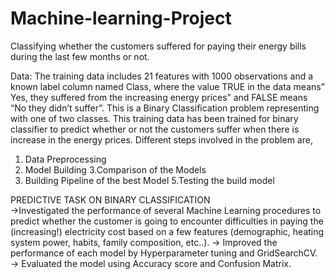 # Machine-learning-Project
Classifying whether the customers suffered for paying their energy bills during the last few  months or not.


Data: 
The training data includes 21 features with 1000 observations and a known label column named Class, 
where the value TRUE in the data means” Yes, they suffered from the increasing energy prices” and 
FALSE means “No they didn’t suffer”.
This is a Binary Classification problem representing with one of two classes. This training data has 
been trained for binary classifier to predict whether or not the customers suffer when there is increase 
in the energy prices.
Different steps involved in the problem are,
1. Data Preprocessing
2. Model Building
3.Comparison of the Models
4. Building Pipeline of the best Model
5.Testing the build model


PREDICTIVE TASK ON BINARY CLASSIFICATION                                                                  
→Investigated the performance of several Machine Learning procedures to predict whether the customer is going to encounter difficulties in paying the (increasing!) electricity cost based on a few features (demographic, heating system power, habits, family composition, etc..).
→	Improved the performance of each model by Hyperparameter tuning and GridSearchCV.
→	Evaluated the model using Accuracy score and Confusion Matrix.

